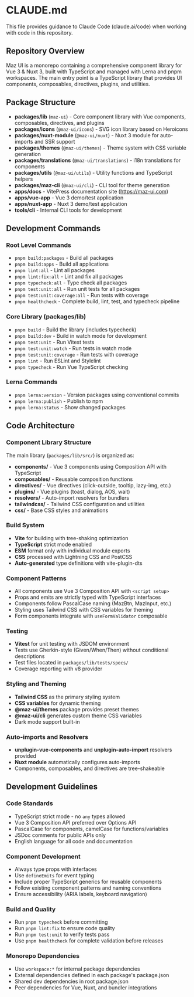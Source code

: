 # CLAUDE.md

This file provides guidance to Claude Code (claude.ai/code) when working with code in this repository.

## Repository Overview

Maz UI is a monorepo containing a comprehensive component library for Vue 3 & Nuxt 3, built with TypeScript and managed with Lerna and pnpm workspaces. The main entry point is a TypeScript library that provides UI components, composables, directives, plugins, and utilities.

## Package Structure

- **packages/lib** (`maz-ui`) - Core component library with Vue components, composables, directives, and plugins
- **packages/icons** (`@maz-ui/icons`) - SVG icon library based on Heroicons
- **packages/nuxt-module** (`@maz-ui/nuxt`) - Nuxt 3 module for auto-imports and SSR support
- **packages/themes** (`@maz-ui/themes`) - Theme system with CSS variable generation
- **packages/translations** (`@maz-ui/translations`) - i18n translations for components
- **packages/utils** (`@maz-ui/utils`) - Utility functions and TypeScript helpers
- **packages/maz-cli** (`@maz-ui/cli`) - CLI tool for theme generation
- **apps/docs** - VitePress documentation site (<https://maz-ui.com>)
- **apps/vue-app** - Vue 3 demo/test application
- **apps/nuxt-app** - Nuxt 3 demo/test application
- **tools/cli** - Internal CLI tools for development

## Development Commands

### Root Level Commands

- `pnpm build:packages` - Build all packages
- `pnpm build:apps` - Build all applications
- `pnpm lint:all` - Lint all packages
- `pnpm lint:fix:all` - Lint and fix all packages
- `pnpm typecheck:all` - Type check all packages
- `pnpm test:unit:all` - Run unit tests for all packages
- `pnpm test:unit:coverage:all` - Run tests with coverage
- `pnpm healthcheck` - Complete build, lint, test, and typecheck pipeline

### Core Library (packages/lib)

- `pnpm build` - Build the library (includes typecheck)
- `pnpm build:dev` - Build in watch mode for development
- `pnpm test:unit` - Run Vitest tests
- `pnpm test:unit:watch` - Run tests in watch mode
- `pnpm test:unit:coverage` - Run tests with coverage
- `pnpm lint` - Run ESLint and Stylelint
- `pnpm typecheck` - Run Vue TypeScript checking

### Lerna Commands

- `pnpm lerna:version` - Version packages using conventional commits
- `pnpm lerna:publish` - Publish to npm
- `pnpm lerna:status` - Show changed packages

## Code Architecture

### Component Library Structure

The main library (`packages/lib/src/`) is organized as:

- **components/** - Vue 3 components using Composition API with TypeScript
- **composables/** - Reusable composition functions
- **directives/** - Vue directives (click-outside, tooltip, lazy-img, etc.)
- **plugins/** - Vue plugins (toast, dialog, AOS, wait)
- **resolvers/** - Auto-import resolvers for bundlers
- **tailwindcss/** - Tailwind CSS configuration and utilities
- **css/** - Base CSS styles and animations

### Build System

- **Vite** for building with tree-shaking optimization
- **TypeScript** strict mode enabled
- **ESM** format only with individual module exports
- **CSS** processed with Lightning CSS and PostCSS
- **Auto-generated** type definitions with vite-plugin-dts

### Component Patterns

- All components use Vue 3 Composition API with `<script setup>`
- Props and emits are strictly typed with TypeScript interfaces
- Components follow PascalCase naming (MazBtn, MazInput, etc.)
- Styling uses Tailwind CSS with CSS variables for theming
- Form components integrate with `useFormValidator` composable

### Testing

- **Vitest** for unit testing with JSDOM environment
- Tests use Gherkin-style (Given/When/Then) without conditional descriptions
- Test files located in `packages/lib/tests/specs/`
- Coverage reporting with v8 provider

### Styling and Theming

- **Tailwind CSS** as the primary styling system
- **CSS variables** for dynamic theming
- **@maz-ui/themes** package provides preset themes
- **@maz-ui/cli** generates custom theme CSS variables
- Dark mode support built-in

### Auto-imports and Resolvers

- **unplugin-vue-components** and **unplugin-auto-import** resolvers provided
- **Nuxt module** automatically configures auto-imports
- Components, composables, and directives are tree-shakeable

## Development Guidelines

### Code Standards

- TypeScript strict mode - no `any` types allowed
- Vue 3 Composition API preferred over Options API
- PascalCase for components, camelCase for functions/variables
- JSDoc comments for public APIs only
- English language for all code and documentation

### Component Development

- Always type props with interfaces
- Use `defineEmits` for event typing
- Include proper TypeScript generics for reusable components
- Follow existing component patterns and naming conventions
- Ensure accessibility (ARIA labels, keyboard navigation)

### Build and Quality

- Run `pnpm typecheck` before committing
- Run `pnpm lint:fix` to ensure code quality
- Run `pnpm test:unit` to verify tests pass
- Use `pnpm healthcheck` for complete validation before releases

### Monorepo Dependencies

- Use `workspace:*` for internal package dependencies
- External dependencies defined in each package's package.json
- Shared dev dependencies in root package.json
- Peer dependencies for Vue, Nuxt, and bundler integrations
